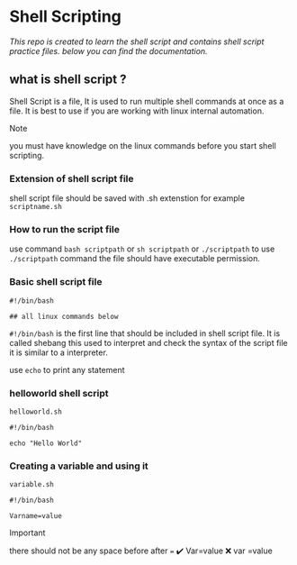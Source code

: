 # Shell Scripting

*This repo is created to learn the shell script and contains shell script practice files. below you can find the documentation.*

## what is shell script ?

Shell Script is a file, It is used to run multiple shell commands at once as a file. It is best to use if you are working with linux internal automation.  

>[!Note]
>you must have knowledge on the linux commands before you start shell scripting.

### Extension of shell script file

shell script file should be saved with .sh extenstion for example `scriptname.sh`

### How to run the script file

use command `bash scriptpath` or `sh scriptpath` or `./scriptpath`
to use `./scriptpath` command the file should have executable permission.

### Basic shell script file

```
#!/bin/bash

## all linux commands below
```

`#!/bin/bash` is the first line that should be included in shell script file. It is called shebang this used to interpret and check the syntax of the script file it is similar to a interpreter.

use `echo` to print any statement

### helloworld shell script 

`helloworld.sh`

```
#!/bin/bash

echo "Hello World"
```

### Creating a variable and using it

`variable.sh`

```
#!/bin/bash

Varname=value
```

>[!IMPORTANT]
>there should not be any space before after `=` 
>:heavy_check_mark: Var=value
>:x: var =value
